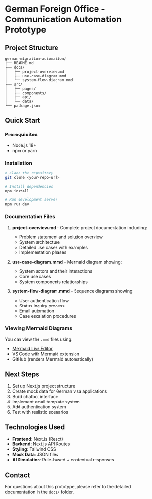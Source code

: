 # German Foreign Office - Communication Automation Prototype

## Project Structure
```
german-migration-automation/
├── README.md
├── docs/
│   ├── project-overview.md
│   ├── use-case-diagram.mmd
│   └── system-flow-diagram.mmd
├── src/
│   ├── pages/
│   ├── components/
│   ├── api/
│   └── data/
└── package.json
```

## Quick Start

### Prerequisites
- Node.js 18+
- npm or yarn

### Installation
```bash
# Clone the repository
git clone <your-repo-url>

# Install dependencies
npm install

# Run development server
npm run dev
```

### Documentation Files

1. **project-overview.md** - Complete project documentation including:
   - Problem statement and solution overview
   - System architecture
   - Detailed use cases with examples
   - Implementation phases

2. **use-case-diagram.mmd** - Mermaid diagram showing:
   - System actors and their interactions
   - Core use cases
   - System components relationships

3. **system-flow-diagram.mmd** - Sequence diagrams showing:
   - User authentication flow
   - Status inquiry process
   - Email automation
   - Case escalation procedures

### Viewing Mermaid Diagrams

You can view the `.mmd` files using:
- [Mermaid Live Editor](https://mermaid.live/)
- VS Code with Mermaid extension
- GitHub (renders Mermaid automatically)

## Next Steps

1. Set up Next.js project structure
2. Create mock data for German visa applications
3. Build chatbot interface
4. Implement email template system
5. Add authentication system
6. Test with realistic scenarios

## Technologies Used

- **Frontend**: Next.js (React)
- **Backend**: Next.js API Routes
- **Styling**: Tailwind CSS
- **Mock Data**: JSON files
- **AI Simulation**: Rule-based + contextual responses

## Contact

For questions about this prototype, please refer to the detailed documentation in the `docs/` folder.